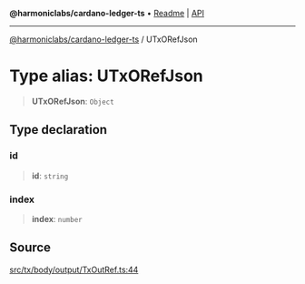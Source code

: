 **@harmoniclabs/cardano-ledger-ts** • [Readme](../Introduction) \| [API](../globals)

***

[@harmoniclabs/cardano-ledger-ts](../Introduction) / UTxORefJson

# Type alias: UTxORefJson

> **UTxORefJson**: `Object`

## Type declaration

### id

> **id**: `string`

### index

> **index**: `number`

## Source

[src/tx/body/output/TxOutRef.ts:44](https://github.com/HarmonicLabs/cardano-ledger-ts/blob/d1659b0/src/tx/body/output/TxOutRef.ts#L44)
